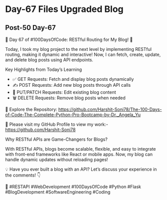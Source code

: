 # Day-67 Files Upgraded Blog

## Post-50 Day-67

🚀 Day 67 of #100DaysOfCode: RESTful Routing for My Blog! 📖

Today, I took my blog project to the next level by implementing RESTful routing, making it dynamic and interactive! Now, I can fetch, create, update, and delete blog posts using API endpoints.

Key Highlights from Today’s Learning

- ✅ GET Requests: Fetch and display blog posts dynamically
- ✍ POST Requests: Add new blog posts through API calls
- 🔄 PUT/PATCH Requests: Edit existing blog content
- 🗑 DELETE Requests: Remove blog posts when needed

🔗 Explore the Repository: <https://github.com/Harshit-Soni78/The-100-Days-of-Code-The-Complete-Python-Pro-Bootcamp-by-Dr._Angela_Yu>

📂 Please visit my GitHub Profile to view my work:- <https://github.com/Harshit-Soni78>

Why RESTful APIs are Game-Changers for Blogs?

With RESTful APIs, blogs become scalable, flexible, and easy to integrate with front-end frameworks like React or mobile apps. Now, my blog can handle dynamic updates without reloading pages!

💡 Have you ever built a blog with an API? Let’s discuss your experience in the comments! 👇

🚀 #RESTAPI #WebDevelopment #100DaysOfCode #Python #Flask #BlogDevelopment #SoftwareEngineering #Coding
